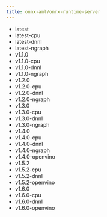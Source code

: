 ```yaml
---
title: onnx-aml/onnx-runtime-server
---
```

- latest
- latest-cpu
- latest-dnnl
- latest-ngraph
- v1.1.0
- v1.1.0-cpu
- v1.1.0-dnnl
- v1.1.0-ngraph
- v1.2.0
- v1.2.0-cpu
- v1.2.0-dnnl
- v1.2.0-ngraph
- v1.3.0
- v1.3.0-cpu
- v1.3.0-dnnl
- v1.3.0-ngraph
- v1.4.0
- v1.4.0-cpu
- v1.4.0-dnnl
- v1.4.0-ngraph
- v1.4.0-openvino
- v1.5.2
- v1.5.2-cpu
- v1.5.2-dnnl
- v1.5.2-openvino
- v1.6.0
- v1.6.0-cpu
- v1.6.0-dnnl
- v1.6.0-openvino
